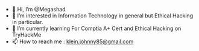 - 👋 Hi, I’m @Megashad
- 👀 I’m interested in Information Technology in general but Ethical Hacking in particular.
- 🌱 I’m currently learning For Comptia A+ Cert and Ethical Hacking on TryHackMe
- 📫 How to reach me : klein.johnny85@gmail.com

<!---
Megashad/Megashad is a ✨ special ✨ repository because its `README.md` (this file) appears on your GitHub profile.
You can click the Preview link to take a look at your changes.
--->
